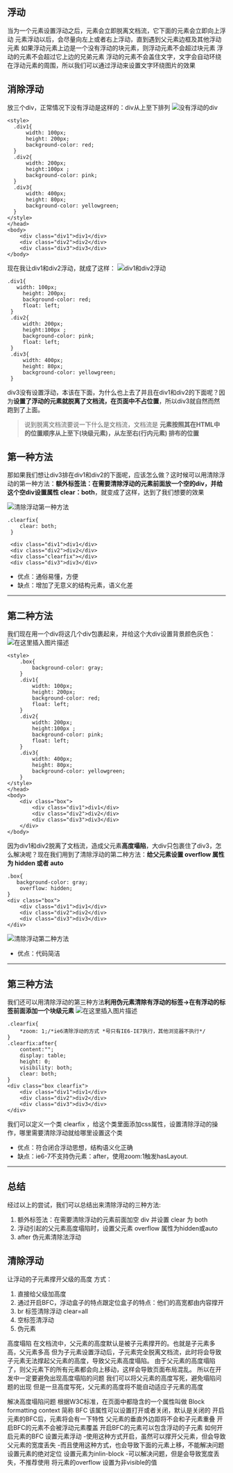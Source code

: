 ## 浮动
当为一个元素设置浮动之后，元素会立即脱离文档流，它下面的元素会立即向上浮动
元素浮动以后，会尽量向左上或者右上浮动，直到遇到父元素边框及其他浮动元素
如果浮动元素上边是一个没有浮动的块元素，则浮动元素不会超过块元素
浮动的元素不会超过它上边的兄弟元素
浮动的元素不会盖住文字，文字会自动环绕在浮动元素的周围，所以我们可以通过浮动来设置文字环绕图片的效果

## 消除浮动
放三个div，正常情况下没有浮动是这样的：div从上至下排列
![没有浮动的div](https://img-blog.csdnimg.cn/20190324094503881.png?x-oss-process=image/watermark,type_ZmFuZ3poZW5naGVpdGk,shadow_10,text_aHR0cHM6Ly9ibG9nLmNzZG4ubmV0L3FxXzM5NzA2Nzc3,size_16,color_FFFFFF,t_70)
```
<style>
  .div1{
      width: 100px;
      height: 200px;
      background-color: red;
  }
  .div2{
      width: 200px;
      height:100px ;
      background-color: pink;
  }
  .div3{
      width: 400px;
      height: 80px;
      background-color: yellowgreen;
  }
</style>
</head>
<body>
    <div class="div1">div1</div>
    <div class="div2">div2</div>
    <div class="div3">div3</div>
</body>
```

现在我让div1和div2浮动，就成了这样：
![div1和div2浮动](https://img-blog.csdnimg.cn/20190324095111964.png?x-oss-process=image/watermark,type_ZmFuZ3poZW5naGVpdGk,shadow_10,text_aHR0cHM6Ly9ibG9nLmNzZG4ubmV0L3FxXzM5NzA2Nzc3,size_16,color_FFFFFF,t_70)
```
.div1{
   width: 100px;
     height: 200px;
     background-color: red;
     float: left;
 }
 .div2{
     width: 200px;
     height:100px ;
     background-color: pink;
     float: left;
 }
 .div3{
     width: 400px;
     height: 80px;
     background-color: yellowgreen;
 }
```
div3没有设置浮动，本该在下面，为什么也上去了并且在div1和div2的下面呢？因为**设置了浮动的元素就脱离了文档流，在页面中不占位置**，所以div3就自然而然跑到了上面。

> 说到脱离文档流要说一下什么是文档流，文档流是 **元素按照其在HTML中的位置顺序从上至下(块级元素)，从左至右(行内元素) 排布的位置**

## 第一种方法
那如果我们想让div3排在div1和div2的下面呢，应该怎么做？这时候可以用清除浮动的第一种方法：**额外标签法：在需要清除浮动的元素前面放一个空的div，并给这个空div设置属性 clear：both**，就变成了这样，达到了我们想要的效果

![清除浮动第一种方法](https://img-blog.csdnimg.cn/20190324100057195.png?x-oss-process=image/watermark,type_ZmFuZ3poZW5naGVpdGk,shadow_10,text_aHR0cHM6Ly9ibG9nLmNzZG4ubmV0L3FxXzM5NzA2Nzc3,size_16,color_FFFFFF,t_70)
```
.clearfix{
 	clear: both;
 }
 
 <div class="div1">div1</div>
 <div class="div2">div2</div>
 <div class="clearfix"></div>
 <div class="div3">div3</div>
```
- 优点：通俗易懂，方便
- 缺点：增加了无意义的结构元素，语义化差

---
## 第二种方法
我们现在用一个div将这几个div包裹起来，并给这个大div设置背景颜色灰色：
![在这里插入图片描述](https://img-blog.csdnimg.cn/2019032410223174.png?x-oss-process=image/watermark,type_ZmFuZ3poZW5naGVpdGk,shadow_10,text_aHR0cHM6Ly9ibG9nLmNzZG4ubmV0L3FxXzM5NzA2Nzc3,size_16,color_FFFFFF,t_70)
```
<style>
    .box{
        background-color: gray;
    }
    .div1{
        width: 100px;
        height: 200px;
        background-color: red;
        float: left;
    }
    .div2{
        width: 200px;
        height:100px ;
        background-color: pink;
        float: left;
    }
    .div3{
        width: 400px;
        height: 80px;
        background-color: yellowgreen;
    }
</style>
</head>
<body>
    <div class="box">
        <div class="div1">div1</div>
        <div class="div2">div2</div>
        <div class="div3">div3</div>
    </div>
</body>
```
因为div1和div2脱离了文档流，造成父元素**高度塌陷**，大div只包裹住了div3，怎么解决呢？现在我们用到了清除浮动的第二种方法：**给父元素设置 overflow 属性 为 hidden 或者 auto**
```
.box{
   background-color: gray;
    overflow: hidden;
}
<div class="box">
    <div class="div1">div1</div>
    <div class="div2">div2</div>
    <div class="div3">div3</div>
</div>
```
![清除浮动第二种方法](https://img-blog.csdnimg.cn/20190324103353402.png?x-oss-process=image/watermark,type_ZmFuZ3poZW5naGVpdGk,shadow_10,text_aHR0cHM6Ly9ibG9nLmNzZG4ubmV0L3FxXzM5NzA2Nzc3,size_16,color_FFFFFF,t_70)
- 优点：代码简洁

---
## 第三种方法
我们还可以用清除浮动的第三种方法**利用伪元素清除有浮动的标签->在有浮动的标签前面添加一个块级元素**
![在这里插入图片描述](https://img-blog.csdnimg.cn/20190324111023724.png?x-oss-process=image/watermark,type_ZmFuZ3poZW5naGVpdGk,shadow_10,text_aHR0cHM6Ly9ibG9nLmNzZG4ubmV0L3FxXzM5NzA2Nzc3,size_16,color_FFFFFF,t_70)
```
.clearfix{
    *zoom: 1;/*ie6清除浮动的方式 *号只有IE6-IE7执行，其他浏览器不执行*/
}
.clearfix:after{
    content:"";
    display: table;
    height: 0;
    visibility: both;
    clear: both;
}
<div class="box clearfix">
    <div class="div1">div1</div>
    <div class="div2">div2</div>
    <div class="div3">div3</div>
</div>
```
我们可以定义一个类 clearfix ，给这个类里面添加css属性，设置清除浮动的操作，哪里需要清除浮动就给哪里设置这个类

- 优点：符合闭合浮动思想，结构语义化正确
- 缺点：ie6-7不支持伪元素：after，使用zoom:1触发hasLayout.

--- 
## 总结
经过以上的尝试，我们可以总结出来清除浮动的三种方法:

 1. 额外标签法：在需要清除浮动的元素前面加空 div 并设置 clear 为 both
 2. 浮动引起的父元素高度塌陷时，设置父元素 overflow 属性为hidden或auto
 3. after 伪元素清除法浮动

 ## 清除浮动
 让浮动的子元素撑开父级的高度
 方式：
 1. 直接给父级加高度
 2. 通过开启BFC，浮动盒子的特点跟定位盒子的特点：他们的高宽都由内容撑开
 3. br 标签清除浮动 clear=all
 4. 空标签清浮动
 5. 伪元素




高度塌陷
在文档流中，父元素的高度默认是被子元素撑开的。也就是子元素多高，父元素多高
但为子元素设置浮动后，子元素完全脱离文档流，此时将会导致子元素无法撑起父元素的高度，导致父元素高度塌陷。
由于父元素的高度塌陷了，则父元素下的所有元素都会向上移动，这样会导致页面布局混乱。
所以在开发中一定要避免出现高度塌陷的问题
我们可以将父元素的高度写死，避免塌陷问题的出现
但是一旦高度写死，父元素的高度将不能自动适应子元素的高度

解决高度塌陷问题
根据W3C标准，在页面中都隐含的一个属性叫做 Block formatting context
简称 BFC
该属性可以设置打开或者关闭，默认是关闭的
开启元素的BFC后，元素将会有一下特性
父元素的垂直外边距将不会和子元素重叠
开启BFC的元素不会被浮动元素覆盖
开启BFC的元素可以包含浮动的子元素
如何开启元素的BFC
设置元素浮动
-使用这种方式开启，虽然可以撑开父元素，但会导致父元素的宽度丢失
-而且使用这种方式，也会导致下面的元素上移，不能解决问题
设置元素的绝对定位
设置元素为inlin-block
-可以解决问题，但是会导致宽度丢失，不推荐使用
将元素的overflow 设置为非visible的值